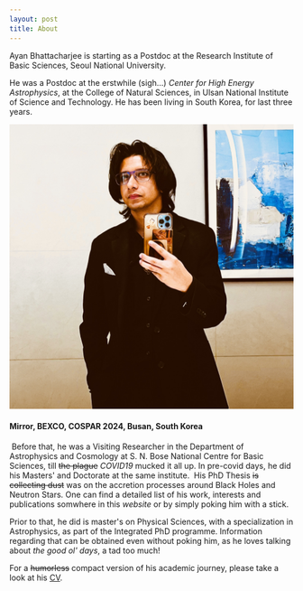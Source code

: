 ```yaml
---
layout: post
title: About
---
```

Ayan Bhattacharjee is starting as a Postdoc at the Research Institute of Basic Sciences, Seoul National University.

He was a Postdoc at the erstwhile (sigh...) *Center for High Energy Astrophysics*, at the College of Natural Sciences, in Ulsan National Institute of Science and Technology. He has been living in South Korea, for last three years.

<!-- <figure>
  <img alt="Christopher Hitchens" src="/assets/images/AB_image.jpg" />
  <figcaption>
    Photo by Fri Tanke and licensed under the <a href="https://creativecommons.org/licenses/by/3.0/deed.en">Creative Commons Attribution 3.0 Unported</a> license.
  </figcaption>
</figure> -->

![Circa 2024\label{Selfie}](AB_image.jpg)
#### Mirror, BEXCO, COSPAR 2024, Busan, South Korea
​
Before that, he was a Visiting Researcher in the Department of Astrophysics and Cosmology at S. N. Bose National Centre for Basic Sciences, till ~~the plague~~ *COVID19* mucked it all up. In pre-covid days, he did his Masters' and Doctorate at the same institute.
​
His PhD Thesis ~~is collecting dust~~ was on the accretion processes around Black Holes and Neutron Stars. One can find a detailed list of his work, interests and publications somwhere in this *website* or by simply poking him with a stick.

Prior to that, he did is master's on Physical Sciences, with a specialization in Astrophysics, as part of the Integrated PhD programme. Information regarding that can be obtained even without poking him, as he loves talking about *the good ol' days*, a tad too much!

For a ~~humorless~~ compact version of his academic journey, please take a look at his [CV](CV_AB_2024_NEW_3page.pdf).
